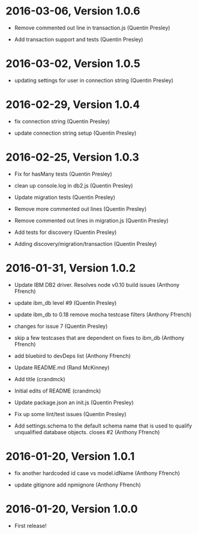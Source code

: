 

2016-03-06, Version 1.0.6
=========================

 * Remove commented out line in transaction.js (Quentin Presley)

 * Add transaction support and tests (Quentin Presley)


2016-03-02, Version 1.0.5
=========================

 * updating settings for user in connection string (Quentin Presley)


2016-02-29, Version 1.0.4
=========================

 * fix connection string (Quentin Presley)

 * update connection string setup (Quentin Presley)


2016-02-25, Version 1.0.3
=========================

 * Fix for hasMany tests (Quentin Presley)

 * clean up console.log in db2.js (Quentin Presley)

 * Update migration tests (Quentin Presley)

 * Remove more commented out lines (Quentin Presley)

 * Remove commented out lines in migration.js (Quentin Presley)

 * Add tests for discovery (Quentin Presley)

 * Adding discovery/migration/transaction (Quentin Presley)


2016-01-31, Version 1.0.2
=========================

 * Update IBM DB2 driver. Resolves node v0.10 build issues (Anthony Ffrench)

 * update ibm_db level #9 (Quentin Presley)

 * update ibm_db to 0.18 remove mocha testcase filters (Anthony Ffrench)

 * changes for issue 7 (Quentin Presley)

 * skip a few testcases that are dependent on fixes to ibm_db (Anthony Ffrench)

 * add bluebird to devDeps list (Anthony Ffrench)

 * Update README.md (Rand McKinney)

 * Add title (crandmck)

 * Initial edits of README (crandmck)

 * Update package.json an init.js (Quentin Presley)

 * Fix up some lint/test issues (Quentin Presley)

 * Add settings.schema to the default schema name that is used to qualify unqualified database objects. closes #2 (Anthony Ffrench)


2016-01-20, Version 1.0.1
=========================

 * fix another hardcoded id case vs model.idName (Anthony Ffrench)

 * update <dot>gitignore add <dot>npmignore (Anthony Ffrench)


2016-01-20, Version 1.0.0
=========================

 * First release!
